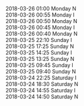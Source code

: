 2018-03-26 01:00 Monday  N  
2018-03-26 00:55 Monday  I  
2018-03-26 00:50 Monday  N  
2018-03-26 00:45 Monday  I  
2018-03-26 00:40 Monday  N  
2018-03-25 22:10 Sunday  I  
2018-03-25 17:25 Sunday  N  
2018-03-25 14:25 Sunday  I  
2018-03-25 13:25 Sunday  N  
2018-03-25 09:45 Sunday  I  
2018-03-25 09:40 Sunday  N  
2018-03-24 22:25 Saturday  I  
2018-03-24 18:30 Saturday  N  
2018-03-24 14:55 Saturday  I  
2018-03-24 14:50 Saturday  N  

